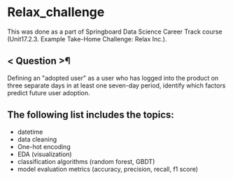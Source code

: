 # Relax_challenge
This was done as a part of Springboard Data Science Career Track course (Unit17.2.3. Example Take-Home Challenge: Relax Inc.).

## < Question >¶
Defining an "adopted user" as a user who has logged into the product on three separate days in at least one seven-day period, identify which factors predict future user adoption.

## The following list includes the topics:
- datetime
- data cleaning
- One-hot encoding
- EDA (visualization)
- classification algorithms (random forest, GBDT)
- model evaluation metrics (accuracy, precision, recall, f1 score)
